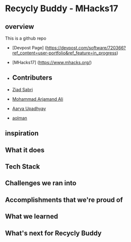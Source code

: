 # Recycly Buddy - MHacks17

## overview
This is a github repo

- [Devpost Page] (https://devpost.com/software/720366?ref_content=user-portfolio&ref_feature=in_progress)
- [MHacks17] (https://www.mhacks.org/)

- ## Contributers
- [Ziad Sabri](https://github.com/zsabri91)
- [Mohammad Arjamand Ali](https://github.com/Mohammad4844)
- [Aarya Upadhyay](https://github.com/AUMichiganFan)
- [aolman](https://github.com/aolman)


## inspiration


## What it does


## Tech Stack


## Challenges we ran into


## Accomplishments that we're proud of


## What we learned

## What's next for Recycly Buddy



